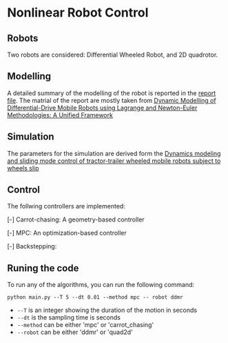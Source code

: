 # Nonlinear Robot Control

## Robots
Two robots are considered: Differential Wheeled Robot, and 2D quadrotor.

## Modelling
A detailed summary of the modelling of the robot is reported in the [report file](https://github.com/asarmadi/Differential_Drive_Mobile_Robot/blob/main/Docs/report.pdf). The matrial of the report are mostly taken from [Dynamic Modelling of Differential-Drive Mobile Robots using Lagrange and Newton-Euler Methodologies: A Unified Framework](https://www.hilarispublisher.com/open-access/dynamic-modelling-of-differentialdrive-mobile-robots-using-lagrange-and-newtoneuler-methodologies-a-unified-framework-2168-9695.1000107.pdf)

## Simulation
The parameters for the simulation are derived form the [Dynamics modeling and sliding mode control of tractor-trailer wheeled mobile robots subject to wheels slip](https://www.sciencedirect.com/science/article/pii/S0094114X18319062)

## Control
The follwing controllers are implemented:

[-] Carrot-chasing: A geometry-based controller

[-] MPC: An optimization-based controller 

[-] Backstepping:

## Runing the code
To run any of the algorithms, you can run the following command:

``python main.py --T 5 --dt 0.01 --method mpc -- robot ddmr``

- `--T`       is an integer showing the duration of the motion in seconds
- `--dt`      is the sampling time is seconds
- `--method`  can be either 'mpc' or 'carrot_chasing'
- `--robot`   can be either 'ddmr' or 'quad2d'
